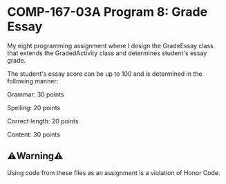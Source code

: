 # COMP-167-03A Program 8: Grade Essay
My eight programming assignment where I design the GradeEssay class that extends the GradedActivity class and determines student's essay grade.

The student's essay score can be up to 100 and is determined in the following manner:

Grammar: 30 points

Spelling: 20 points

Correct length: 20 points

Content: 30 points

## ⚠️Warning⚠️
Using code from these files as an assignment is a violation of Honor Code.
